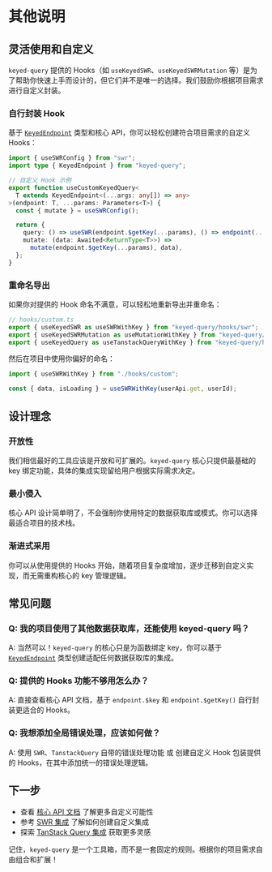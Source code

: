 # 其他说明

## 灵活使用和自定义

`keyed-query` 提供的 Hooks（如 `useKeyedSWR`、`useKeyedSWRMutation` 等）是为了帮助你快速上手而设计的，但它们并不是唯一的选择。我们鼓励你根据项目需求进行自定义封装。

### 自行封装 Hook

基于 [`KeyedEndpoint`](./core/KeyedEndpoint) 类型和核心 API，你可以轻松创建符合项目需求的自定义 Hooks：

```typescript
import { useSWRConfig } from "swr";
import type { KeyedEndpoint } from "keyed-query";

// 自定义 Hook 示例
export function useCustomKeyedQuery<
  T extends KeyedEndpoint<(...args: any[]) => any>
>(endpoint: T, ...params: Parameters<T>) {
  const { mutate } = useSWRConfig();

  return {
    query: () => useSWR(endpoint.$getKey(...params), () => endpoint(...params)),
    mutate: (data: Awaited<ReturnType<T>>) =>
      mutate(endpoint.$getKey(...params), data),
  };
}
```

### 重命名导出

如果你对提供的 Hook 命名不满意，可以轻松地重新导出并重命名：

```typescript
// hooks/custom.ts
export { useKeyedSWR as useSWRWithKey } from "keyed-query/hooks/swr";
export { useKeyedSWRMutation as useMutationWithKey } from "keyed-query/hooks/swr";
export { useKeyedQuery as useTanstackQueryWithKey } from "keyed-query/hooks/tanstack-query";
```

然后在项目中使用你偏好的命名：

```typescript
import { useSWRWithKey } from "./hooks/custom";

const { data, isLoading } = useSWRWithKey(userApi.get, userId);
```

## 设计理念

### 开放性

我们相信最好的工具应该是开放和可扩展的。`keyed-query` 核心只提供最基础的 key 绑定功能，具体的集成实现留给用户根据实际需求决定。

### 最小侵入

核心 API 设计简单明了，不会强制你使用特定的数据获取库或模式。你可以选择最适合项目的技术栈。

### 渐进式采用

你可以从使用提供的 Hooks 开始，随着项目复杂度增加，逐步迁移到自定义实现，而无需重构核心的 key 管理逻辑。

## 常见问题

### Q: 我的项目使用了其他数据获取库，还能使用 keyed-query 吗？

A: 当然可以！`keyed-query` 的核心只是为函数绑定 key，你可以基于 [`KeyedEndpoint`](./core/KeyedEndpoint) 类型创建适配任何数据获取库的集成。

### Q: 提供的 Hooks 功能不够用怎么办？

A: 直接查看核心 API 文档，基于 `endpoint.$key` 和 `endpoint.$getKey()` 自行封装更适合的 Hooks。

### Q: 我想添加全局错误处理，应该如何做？

A: 使用 `SWR`、`TanstackQuery` 自带的错误处理功能 或 创建自定义 Hook 包装提供的 Hooks，在其中添加统一的错误处理逻辑。

## 下一步

- 查看 [核心 API 文档](./core/KeyedEndpoint) 了解更多自定义可能性
- 参考 [SWR 集成](./swr/useKeyedSWR) 了解如何创建自定义集成
- 探索 [TanStack Query 集成](./tanstack-query/useKeyedQuery) 获取更多灵感

记住，`keyed-query` 是一个工具箱，而不是一套固定的规则。根据你的项目需求自由组合和扩展！
